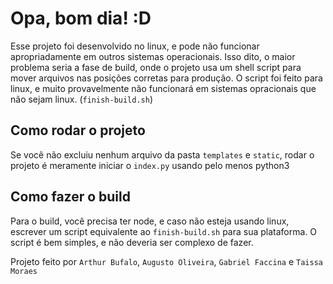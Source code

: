 # Opa, bom dia! :D

Esse projeto foi desenvolvido no linux, e pode não funcionar apropriadamente em outros sistemas operacionais. Isso dito, o maior problema seria a fase de build, onde o projeto usa um shell script para mover arquivos nas posições corretas para produção. O script foi feito para linux, e muito provavelmente não funcionará em sistemas opracionais que não sejam linux. (`finish-build.sh`)

## Como rodar o projeto

Se você não excluiu nenhum arquivo da pasta `templates` e `static`, rodar o projeto é meramente iniciar o `index.py` usando pelo menos python3

## Como fazer o build

Para o build, você precisa ter node, e caso não esteja usando linux, escrever um script equivalente ao `finish-build.sh` para sua plataforma. O script é bem simples, e não deveria ser complexo de fazer.

Projeto feito por `Arthur Bufalo`, `Augusto Oliveira`, `Gabriel Faccina` e `Taissa Moraes`
